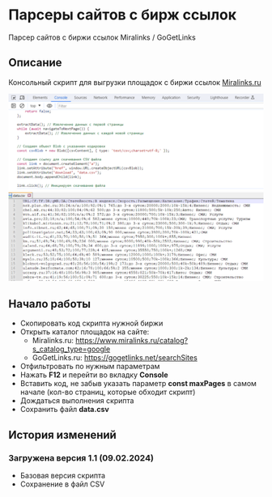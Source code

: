 # Парсеры сайтов с бирж ссылок
Парсер сайтов с биржи ссылок Miralinks / GoGetLinks

## Описание
Консольный скрипт для выгрузки площадок с биржи ссылок [Miralinks.ru](https://www.miralinks.ru/from:437129)

![Результаты](/images/demo2.png)
![Результаты](/images/demo.png)

## Начало работы
- Скопировать код скрипта нужной биржи
- Открыть каталог площадок на сайте:
  - Miralinks.ru: https://www.miralinks.ru/catalog?s_catalog_type=google
  - GoGetLinks.ru: https://gogetlinks.net/searchSites
- Отфильтровать по нужным параметрам
- Нажать **F12** и перейти во вкладку **Console**
- Вставить код, не забыв указать параметр **const maxPages** в самом начале (кол-во страниц, которые обходит скрипт)
- Дождаться выполнения скрипта
- Сохранить файл **data.csv**

## История изменений
### Загружена версия 1.1 (09.02.2024)
- Базовая версия скрипта
- Сохранение в файл CSV
